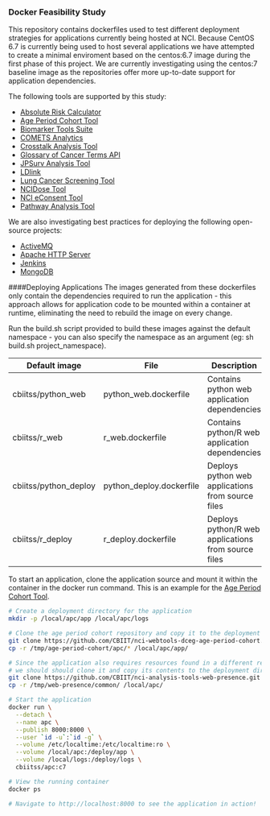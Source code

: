 ### Docker Feasibility Study

This repository contains dockerfiles used to test different deployment strategies for applications currently being hosted at NCI. Because CentOS 6.7 is currently being used to host several applications we have attempted to create a minimal enviroment based on the centos:6.7 image during the first phase of this project. We are currently investigating using the centos:7 baseline image as the repositories offer more up-to-date support for application dependencies.

The following tools are supported by this study:

- [Absolute Risk Calculator](https://github.com/CBIIT/nci-webtools-dceg-risk-assessment)
- [Age Period Cohort Tool](https://github.com/CBIIT/nci-webtools-dceg-age-period-cohort)
- [Biomarker Tools Suite](https://github.com/CBIIT/nci-webtools-dceg-sw-computational-tools)
- [COMETS Analytics](https://github.com/CBIIT/nci-webtools-comets-analytics)
- [Crosstalk Analysis Tool](https://github.com/CBIIT/nci-webtools-dceg-age-period-cohort)
- [Glossary of Cancer Terms API](https://github.com/CBIIT/nci-analysis-tools-glossary)
- [JPSurv Analysis Tool](https://github.com/CBIIT/nci-webtools-dccps-seer)
- [LDlink](https://github.com/CBIIT/nci-webtools-dceg-linkage)
- [Lung Cancer Screening Tool](https://github.com/CBIIT/nci-webtools-dceg-risk-assessment)
- [NCIDose Tool](https://github.com/CBIIT/nci-webtools-dceg-ncidose)
- [NCI eConsent Tool](https://github.com/CBIIT/nci-webtools-dceg-econsent)
- [Pathway Analysis Tool](https://github.com/CBIIT/nci-webtools-dceg-pathway-analysis)

We are also investigating best practices for deploying the following open-source projects:
- [ActiveMQ](https://github.com/apache/activemq)
- [Apache HTTP Server](https://github.com/apache/httpd)
- [Jenkins](https://github.com/jenkinsci/jenkins)
- [MongoDB](https://github.com/mongodb/mongo)

####Deploying Applications
The images generated from these dockerfiles only contain the dependencies required to run the application - this approach allows for application code to be mounted within a container at runtime, eliminating the need to rebuild the image on every change.

Run the build.sh script provided to build these images against the default namespace - you can also specify the namespace as an argument (eg: sh build.sh project_namespace).

| Default image         | File                        | Description                                          | 
| --------------------- | --------------------------- | ---------------------------------------------------- |
| cbiitss/python_web    | python_web.dockerfile       | Contains python web application dependencies         |
| cbiitss/r_web         | r_web.dockerfile            | Contains python/R web application dependencies       |
| cbiitss/python_deploy | python_deploy.dockerfile    | Deploys python web applications from source files    |
| cbiitss/r_deploy      | r_deploy.dockerfile         | Deploys python/R web applications from source files  |

To start an application, clone the application source and mount it within the container in the docker run command. This is an example for the [Age Period Cohort Tool](https://github.com/CBIIT/nci-webtools-dceg-age-period-cohort).

```bash
# Create a deployment directory for the application
mkdir -p /local/apc/app /local/apc/logs

# Clone the age period cohort repository and copy it to the deployment directory
git clone https://github.com/CBIIT/nci-webtools-dceg-age-period-cohort.git /tmp/age-period-cohort
cp -r /tmp/age-period-cohort/apc/* /local/apc/app/

# Since the application also requires resources found in a different repository,
# we should should clone it and copy its contents to the deployment directory
git clone https://github.com/CBIIT/nci-analysis-tools-web-presence.git /tmp/web-presence
cp -r /tmp/web-presence/common/ /local/apc/

# Start the application
docker run \
  --detach \
  --name apc \
  --publish 8000:8000 \
  --user `id -u`:`id -g` \
  --volume /etc/localtime:/etc/localtime:ro \
  --volume /local/apc:/deploy/app \
  --volume /local/logs:/deploy/logs \
  cbiitss/apc:c7

# View the running container
docker ps

# Navigate to http://localhost:8000 to see the application in action!
```

